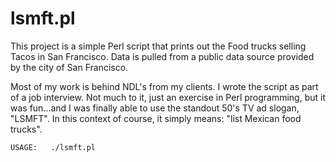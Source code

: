 # lsmft.pl

This project is a simple Perl script that prints out the Food trucks selling Tacos in San Francisco.  Data is pulled from a public data source provided by the city of San Francisco.  

Most of my work is behind NDL's from my clients.  I wrote the script as part of a job interview.  Not much to it, just an exercise in Perl programming, but it was fun...and I was finally able to use the standout 50's TV ad slogan, "LSMFT".  In this context of course, it simply means: "list Mexican food trucks".


    USAGE:   ./lsmft.pl

